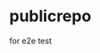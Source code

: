 # publicrepo
for e2e test





























































































































































































































































































































































































































































































































































































































































































































































































































































































































